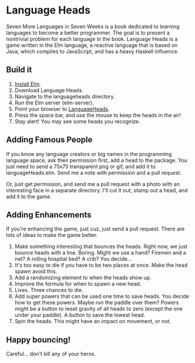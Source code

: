 Language Heads
=============

Seven More Languages in Seven Weeks is a book dedicated to learning languages to become a better programmer. The goal is to present a nontrivial problem for each language in the book. Language Heads is a game written in the Elm language, a reactive language that is based on Java, which compiles to JavaScript, and has a heavy Haskell influence. 

Build it
--------------
1. [Install Elm](https://github.com/evancz/Elm/blob/master/README.md#install).
2. Download Language Heads. 
3. Navigate to the languageheads directory. 
4. Run the Elm server (elm-server). 
5. Point your browser to [LanguageHeads](http://localhost:8000/languageHeads.elm). 
6. Press the space bar, and use the mouse to keep the heads in the air!
7. Stay alert! You may see some heads you recognize. 

Adding Famous People
--------------------
If you know any language creators or big names in the programming language space, ask their permission first, add a head to the package. You just need to send a 75x75 transparent png or gif, and add it to languageHeads.elm. Send me a note with permission and a pull request. 

Or, just get permission, and send me a pull request with a photo with an interesting face in a separate directory. I'll cut it out, stamp out a head, and add it to the game. 

Adding Enhancements
-------------------
If you're enhancing the game, just cuz, just send a pull request. There are lots of ideas to make the game better. 

1. Make something interesting that bounces the heads. Right now, we just bounce heads with a line. Boring. Might we use a hand? Firemen and a net? A rolling hospital bed? A crib? You decide...
2. It's too easy to die if you have to be two places at once. Make the head spawn avoid this. 
3. Add a randomizing element to when the heads show up. 
4. Improve the formula for when to spawn a new head. 
5. Lives. Three chances to die. 
6. Add super powers that can be used one time to save heads. You decide how to get these powers. Maybe run the paddle over them? Powers might be a button to reset gravity of all heads to zero (except the one under your paddle). A button to save the lowest head. 
7. Spin the heads. This might have an impact on movement, or not. 

Happy bouncing!
---------------
Careful... don't kill any of your heros. 


